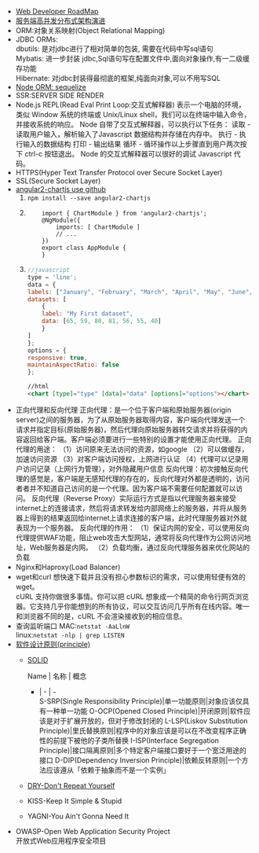 * [Web Developer RoadMap](https://github.com/kamranahmedse/developer-roadmap)
* [服务端高并发分布式架构演进](https://segmentfault.com/a/1190000018626163)
*  ORM:对象关系映射(Object Relational Mapping)
*  JDBC ORMs:  
    dbutils: 是对jdbc进行了相对简单的包装, 需要在代码中写sql语句  
    Mybatis: 进一步封装 jdbc,Sql语句写在配置文件中,面向对象操作,有一二级缓存功能  
    Hibernate: 对jdbc封装得最彻底的框架,纯面向对象,可以不用写SQL   
*  [Node ORM: sequelize ](https://www.cnblogs.com/y-yxh/p/6005729.html)
*  SSR:SERVER SIDE RENDER
*  Node.js REPL(Read Eval Print Loop:交互式解释器) 表示一个电脑的环境，类似 Window 系统的终端或 Unix/Linux shell，我们可以在终端中输入命令，并接收系统的响应。
Node 自带了交互式解释器，可以执行以下任务：
读取 - 读取用户输入，解析输入了Javascript 数据结构并存储在内存中。
执行 - 执行输入的数据结构
打印 - 输出结果
循环 - 循环操作以上步骤直到用户两次按下 ctrl-c 按钮退出。
Node 的交互式解释器可以很好的调试 Javascript 代码。
*  HTTPS(Hyper Text Transfer Protocol over Secure Socket Layer)
*  SSL(Secure Socket Layer)
*  [angular2-chartjs use github](https://github.com/emn178/angular2-chartjs)
    1. `npm install --save angular2-chartjs`
    2.   
        ```
            import { ChartModule } from 'angular2-chartjs';
            @NgModule({
                imports: [ ChartModule ]
                // ...
            })
            export class AppModule {
            }
        ```
    3.  ```javascript
        //javascript
        type = 'line';
        data = {
        labels: ["January", "February", "March", "April", "May", "June", "July"],
        datasets: [
            {
            label: "My First dataset",
            data: [65, 59, 80, 81, 56, 55, 40]
            }
        ]
        };
        options = {
        responsive: true,
        maintainAspectRatio: false
        };
        ```
        ```html
        //html
        <chart [type]="type" [data]="data" [options]="options"></chart>
        ``` 
*  正向代理和反向代理
正向代理：是一个位于客户端和原始服务器(origin server)之间的服务器，为了从原始服务器取得内容，客户端向代理发送一个请求并指定目标(原始服务器)，然后代理向原始服务器转交请求并将获得的内容返回给客户端。客户端必须要进行一些特别的设置才能使用正向代理。
正向代理的用途：
   （1）访问原来无法访问的资源，如google
   （2）可以做缓存，加速访问资源
   （3）对客户端访问授权，上网进行认证
   （4）代理可以记录用户访问记录（上网行为管理），对外隐藏用户信息
反向代理：初次接触反向代理的感觉是，客户端是无感知代理的存在的，反向代理对外都是透明的，访问者者并不知道自己访问的是一个代理。因为客户端不需要任何配置就可以访问。
反向代理（Reverse Proxy）实际运行方式是指以代理服务器来接受internet上的连接请求，然后将请求转发给内部网络上的服务器，并将从服务器上得到的结果返回给internet上请求连接的客户端，此时代理服务器对外就表现为一个服务器。
反向代理的作用：
   （1）保证内网的安全，可以使用反向代理提供WAF功能，阻止web攻击大型网站，通常将反向代理作为公网访问地址，Web服务器是内网。
   （2）负载均衡，通过反向代理服务器来优化网站的负载
*  Nginx和Haproxy(Load Balancer)
*  wget和curl
想快速下载并且没有担心参数标识的需求，可以使用轻便有效的 wget。  
cURL 支持你做很多事情。你可以把 cURL 想象成一个精简的命令行网页浏览器。它支持几乎你能想到的所有协议，可以交互访问几乎所有在线内容。唯一和浏览器不同的是，cURL 不会渲染接收到的相应信息。
*   查询监听端口
MAC:`netstat -AaLlnW`  
linux:`netstat -nlp | grep LISTEN`
* [软件设计原则(principle)](https://github.com/kamranahmedse/developer-roadmap)  
  * [SOLID](https://learnku.com/articles/4160/solid-notes-on-object-oriented-design-and-programming-oodoop)  

    Name | 名称 | 概念  
    - | - | -  
    S-SRP(Single Responsibility Principle)|单一功能原则|对象应该仅具有一种单一功能
    O-OCP(Opened Closed Principle)|开闭原则|软件应该是对于扩展开放的，但对于修改封闭的
    L-LSP(Liskov Substitution Principle)|里氏替换原则|程序中的对象应该是可以在不改变程序正确性的前提下被他的子类所替换
    I-ISP(Interface Segregation Principle)|接口隔离原则|多个特定客户端接口要好于一个宽泛用途的接口
    D-DIP(Dependency Inversion Principle)|依赖反转原则|一个方法应该遵从「依赖于抽象而不是一个实例」  
  * [DRY-Don't Repeat Yourself](https://blog.csdn.net/yuanlaijike/article/details/101565)  
  * KISS-Keep It Simple & Stupid  
  * YAGNI-You Ain't Gonna Need It  
* OWASP-Open Web Application Security Project  
  开放式Web应用程序安全项目  
